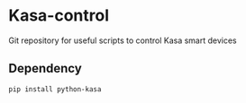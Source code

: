 # Kasa-control
Git repository for useful scripts to control Kasa smart devices

## Dependency
```
pip install python-kasa
```

